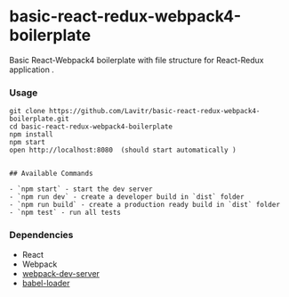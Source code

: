 # basic-react-redux-webpack4-boilerplate
Basic React-Webpack4 boilerplate with file structure  for React-Redux application .

### Usage

```
git clone https://github.com/Lavitr/basic-react-redux-webpack4-boilerplate.git
cd basic-react-redux-webpack4-boilerplate 
npm install
npm start
open http://localhost:8080  (should start automatically )


## Available Commands

- `npm start` - start the dev server
- `npm run dev` - create a developer build in `dist` folder
- `npm run build` - create a production ready build in `dist` folder
- `npm test` - run all tests

```
### Dependencies

* React
* Webpack
* [webpack-dev-server](https://github.com/webpack/webpack-dev-server)
* [babel-loader](https://github.com/babel/babel-loader)
